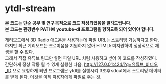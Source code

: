 # ytdl-stream

__본 코드는 단순 공부 및 연구 목적으로 코드 작성되었음을 알려드립니다.__    
__본 코드는 환경변수 PATH에 youtube-dl 프로그램을 향하도록 되어 있어야 합니다.__

게리모드에서 3D Radio 애드온을 사용하는데 파일 URL는 스트리밍 가능하다고 한다. 하지만 최근 게리모드는 크로미움을 지원하지 않아 HTML5 미지원하여 정상적으로 재생을 할 수 없다.    
그래서 직접 유튜브 링크만 알면 파일 URL 처럼 사용하고 싶어 이 코드를 작성하였다.
<br>
간단하게 정상 작동 될 수 있게 실행한 다음, http://127.0.0.1:424/?q=유튜브_비디오_ID 으로 요청하게 되면 프로그램은 ytdl를 실행시켜 3초후 sdout에서 스트리밍 데이터를 받게 된다. 이것을 이제 이용자에게 파일로 주는 것.
